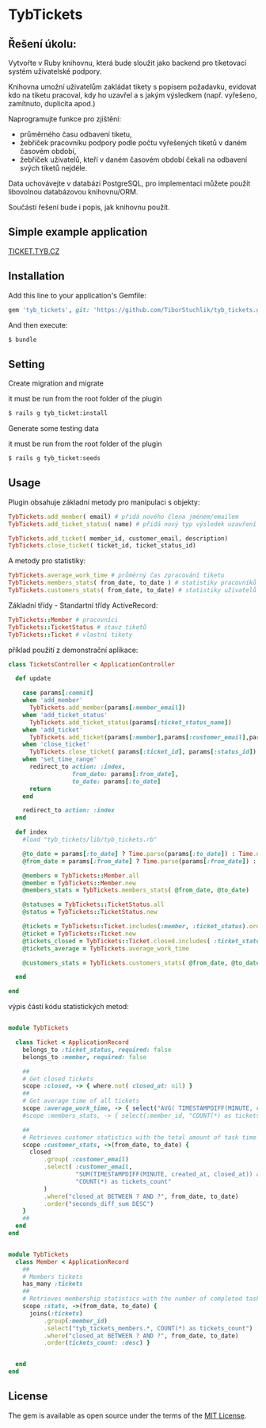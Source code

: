 # TybTickets
## Řešení úkolu:

Vytvořte v Ruby knihovnu, která bude sloužit jako backend pro tiketovací systém uživatelské podpory.

Knihovna umožní uživatelům zakládat tikety s popisem požadavku, evidovat kdo na tiketu pracoval, kdy ho uzavřel a s jakým výsledkem (např. vyřešeno, zamítnuto, duplicita apod.)

Naprogramujte funkce pro zjištění:
- průměrného času odbavení tiketu,
- žebříček pracovníku podpory podle počtu vyřešených tiketů v daném časovém období,
- žebříček uživatelů, kteří v daném časovém období čekali na odbavení svých tiketů nejdéle.

Data uchovávejte v databázi PostgreSQL, pro implementaci můžete použít libovolnou databázovou knihovnu/ORM.

Součástí řešení bude i popis, jak knihovnu použít.

## Simple example application
[TICKET.TYB.CZ](https://tickets.tyb.cz)

## Installation
Add this line to your application's Gemfile:

```ruby
gem 'tyb_tickets', git: 'https://github.com/TiborStuchlik/tyb_tickets.git'
```

And then execute:
```bash
$ bundle
```
## Setting
Create migration and migrate

it must be run from the root folder of the plugin
```bash
$ rails g tyb_ticket:install
```

Generate some testing data

it must be run from the root folder of the plugin
```bash
$ rails g tyb_ticket:seeds
```

## Usage

Plugin obsahuje základní metody pro manipulaci s objekty:
```ruby 
TybTickets.add_member( email) # přidá nového člena jménem/emailem
TybTickets.add_ticket_status( name) # přidá nový typ výsledek uzavření tiketu

TybTickets.add_ticket( member_id, customer_email, description)
TybTickets.close_ticket( ticket_id, ticket_status_id)
```

A metody pro statistiky:
```ruby 
TybTickets.average_work_time # průměrný čas zpracování tiketu
TybTickets.members_stats( from_date, to_date ) # statistiky pracovníků
TybTickets.customers_stats( from_date, to_date) # statistiky uživatelů
```

Základní třídy - Standartní třídy ActiveRecord:
```ruby 
TybTickets::Member # pracovníci
TybTickets::TicketStatus # stavz tiketů
TybTickets::Ticket # vlastní tikety
```

příklad použití z demonstrační aplikace:
```ruby 
class TicketsController < ApplicationController

  def update

    case params[:commit]
    when 'add_member'
      TybTickets.add_member(params[:member_email])
    when 'add_ticket_status'
      TybTickets.add_ticket_status(params[:ticket_status_name])
    when 'add_ticket'
      TybTickets.add_ticket(params[:member],params[:customer_email],params[:description])
    when 'close_ticket'
      TybTickets.close_ticket( params[:ticket_id], params[:status_id])
    when 'set_time_range'
      redirect_to action: :index,
                  from_date: params[:from_date],
                  to_date: params[:to_date]
      return
    end

    redirect_to action: :index
  end

  def index
    #load "tyb_tickets/lib/tyb_tickets.rb"

    @to_date = params[:to_date] ? Time.parse(params[:to_date]) : Time.now
    @from_date = params[:from_date] ? Time.parse(params[:from_date]) : Time.at( @to_date - (60*60*24*30) )

    @members = TybTickets::Member.all
    @member = TybTickets::Member.new
    @members_stats = TybTickets.members_stats( @from_date, @to_date)

    @statuses = TybTickets::TicketStatus.all
    @status = TybTickets::TicketStatus.new

    @tickets = TybTickets::Ticket.includes(:member, :ticket_status).order( id: :desc).all
    @ticket = TybTickets::Ticket.new
    @tickets_closed = TybTickets::Ticket.closed.includes( :ticket_status, :member)
    @tickets_average = TybTickets.average_work_time

    @customers_stats = TybTickets.customers_stats( @from_date, @to_date)

  end

end
```

výpis částí kódu statistických metod:
```ruby 

module TybTickets

  class Ticket < ApplicationRecord
    belongs_to :ticket_status, required: false
    belongs_to :member, required: false

    ##
    # Get closed tickets
    scope :closed, -> { where.not( closed_at: nil) }
    ##
    # Get average time of all tickets
    scope :average_work_time, -> { select("AVG( TIMESTAMPDIFF(MINUTE, created_at, closed_at)) as average")}
    #scope :members_stats, -> { select(:member_id, "COUNT(*) as tickets_count").group( :member_id).order(:member_id) }

    ##
    # Retrieves customer statistics with the total amount of task time
    scope :customer_stats, ->(from_date, to_date) {
      closed
          .group( :customer_email)
          .select( :customer_email,
                   "SUM(TIMESTAMPDIFF(MINUTE, created_at, closed_at)) as seconds_diff_sum",
                   "COUNT(*) as tickets_count"
          )
          .where("closed_at BETWEEN ? AND ?", from_date, to_date)
          .order("seconds_diff_sum DESC")
    }
    ##
  end
end


module TybTickets
  class Member < ApplicationRecord
    ##
    # Members tickets
    has_many :tickets
    ##
    # Retrieves membership statistics with the number of completed tasks
    scope :stats, ->(from_date, to_date) {
      joins(:tickets)
          .group(:member_id)
          .select("tyb_tickets_members.*, COUNT(*) as tickets_count")
          .where("closed_at BETWEEN ? AND ?", from_date, to_date)
          .order(tickets_count: :desc) }


  end
end

```

## License
The gem is available as open source under the terms of the [MIT License](https://opensource.org/licenses/MIT).
